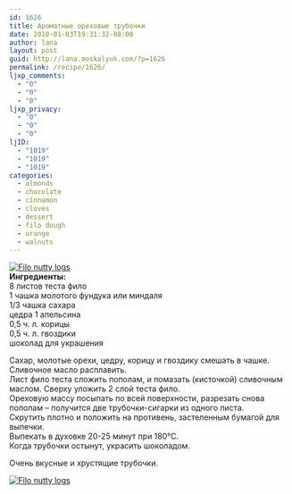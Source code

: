 ```yaml
---
id: 1626
title: Ароматные ореховые трубочки
date: 2010-01-03T19:31:32-08:00
author: lana
layout: post
guid: http://lana.moskalyuk.com/?p=1626
permalink: /recipe/1626/
ljxp_comments:
  - "0"
  - "0"
  - "0"
ljxp_privacy:
  - "0"
  - "0"
  - "0"
ljID:
  - "1019"
  - "1019"
  - "1019"
categories:
  - almonds
  - chocolate
  - cinnamon
  - cloves
  - dessert
  - filo dough
  - orange
  - walnuts
---
```

<a class="flickr-image alignnone" title="Filo nutty logs" href="http://www.flickr.com/photos/67405678@N00/4242528569/" target="_blank"><img src="http://farm5.static.flickr.com/4021/4242528569_a3e514fd50.jpg" alt="Filo nutty logs" /></a>  
**Ингредиенты:**  
8 листов теста фило  
1 чашка молотого фундука или миндаля  
1/3 чашка сахара  
цедра 1 апельсина  
0,5 ч. л. корицы  
0,5 ч. л. гвоздики  
шоколад для украшения

Сахар, молотые орехи, цедру, корицу и гвоздику смешать в чашке.  
Сливочное масло расплавить.  
Лист фило теста сложить пополам, и помазать (кисточкой) сливочным маслом. Сверху уложить 2 слой теста фило.  
Ореховую массу посыпать по всей поверхности, разрезать снова пополам – получится две трубочки-сигарки из одного листа.  
Скрутить плотно и положить на противень, застеленным бумагой для выпечки.  
Выпекать в духовке 20-25 минут при 180°С.  
Когда трубочки остынут, украсить шоколадом.

Очень вкусные и хрустящие трубочки.

<a class="flickr-image alignnone" title="Filo nutty logs" href="http://www.flickr.com/photos/67405678@N00/4242530547/" target="_blank"><img src="http://farm3.static.flickr.com/2589/4242530547_9d49afce27.jpg" alt="Filo nutty logs" /></a>